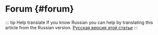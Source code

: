 # Forum {#forum}

::: tip Help translate
If you know Russian you can help by translating this article from the Russian version.
[Русская версия этой статьи](/ru/guide/distribution/forum/)
:::
